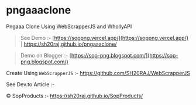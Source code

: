 # pngaaaclone
Pngaaa Clone Using WebScrapperJS and WhollyAPI

> See Demo :- [https://soppng.vercel.app/](https://soppng.vercel.app/) | https://sh20raj.github.io/pngaaaclone/

> Demo on Blogger :- [https://sop-png.blogspot.com/](https://sop-png.blogspot.com/)

Create Using `WebScrapperJS` :- https://github.com/SH20RAJ/WebScrapperJS

See Dev.to Article :- 


&copy; SopProducts :- https://sh20raj.github.io/SopProducts/
